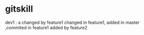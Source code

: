 # gitskill
dev1 : a
changed by feature1
changed in feature1, added in master ,commited in feature1
added by feature2
